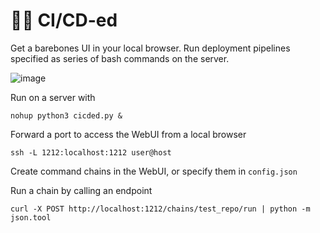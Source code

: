 # 👴🏼 CI/CD-ed 

Get a barebones UI in your local browser. Run deployment pipelines specified as series of bash commands on the server.

![image](https://github.com/vvihorev/cicded/assets/33204359/0ac8d6ed-be64-45b8-bd41-17d06ed8a4c7)

Run on a server with 
```
nohup python3 cicded.py &
```

Forward a port to access the WebUI from a local browser
```
ssh -L 1212:localhost:1212 user@host
```

Create command chains in the WebUI, or specify them in `config.json`

Run a chain by calling an endpoint
```
curl -X POST http://localhost:1212/chains/test_repo/run | python -m json.tool
```
